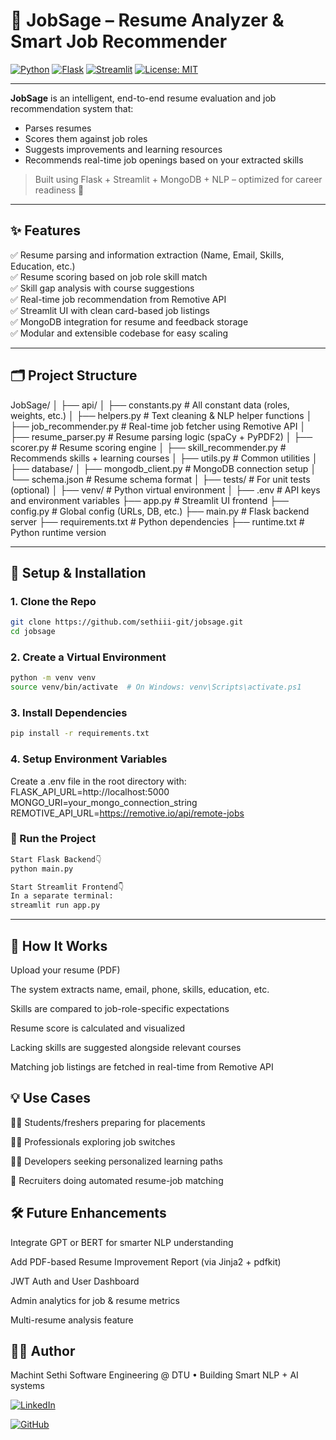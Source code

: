 # 💼 JobSage – Resume Analyzer & Smart Job Recommender

[![Python](https://img.shields.io/badge/Python-3.10+-blue?logo=python)](https://www.python.org/)
[![Flask](https://img.shields.io/badge/Flask-2.x-black?logo=flask)](https://flask.palletsprojects.com/)
[![Streamlit](https://img.shields.io/badge/Streamlit-1.x-orange?logo=streamlit)](https://streamlit.io/)
[![License: MIT](https://img.shields.io/badge/License-MIT-green.svg)](https://opensource.org/licenses/MIT)

---

**JobSage** is an intelligent, end-to-end resume evaluation and job recommendation system that:
- Parses resumes
- Scores them against job roles
- Suggests improvements and learning resources
- Recommends real-time job openings based on your extracted skills

> Built using Flask + Streamlit + MongoDB + NLP – optimized for career readiness 🚀

---

## ✨ Features

✅ Resume parsing and information extraction (Name, Email, Skills, Education, etc.)  
✅ Resume scoring based on job role skill match  
✅ Skill gap analysis with course suggestions  
✅ Real-time job recommendation from Remotive API  
✅ Streamlit UI with clean card-based job listings  
✅ MongoDB integration for resume and feedback storage  
✅ Modular and extensible codebase for easy scaling

---

## 🗂 Project Structure

JobSage/
│
├── api/
│ ├── constants.py # All constant data (roles, weights, etc.)
│ ├── helpers.py # Text cleaning & NLP helper functions
│ ├── job_recommender.py # Real-time job fetcher using Remotive API
│ ├── resume_parser.py # Resume parsing logic (spaCy + PyPDF2)
│ ├── scorer.py # Resume scoring engine
│ ├── skill_recommender.py # Recommends skills + learning courses
│ ├── utils.py # Common utilities
│
├── database/
│ ├── mongodb_client.py # MongoDB connection setup
│ └── schema.json # Resume schema format
│
├── tests/ # For unit tests (optional)
│
├── venv/ # Python virtual environment
│
├── .env # API keys and environment variables
├── app.py # Streamlit UI frontend
├── config.py # Global config (URLs, DB, etc.)
├── main.py # Flask backend server
├── requirements.txt # Python dependencies
├── runtime.txt # Python runtime version

---

## 🔧 Setup & Installation

### 1. Clone the Repo
```bash
git clone https://github.com/sethiii-git/jobsage.git
cd jobsage
```
### 2. Create a Virtual Environment
```bash
python -m venv venv
source venv/bin/activate  # On Windows: venv\Scripts\activate.ps1
```
### 3. Install Dependencies
```bash
pip install -r requirements.txt
```

### 4. Setup Environment Variables

Create a .env file in the root directory with:
FLASK_API_URL=http://localhost:5000
MONGO_URI=your_mongo_connection_string
REMOTIVE_API_URL=https://remotive.io/api/remote-jobs

### 🚀 Run the Project
```bash
Start Flask Backend👇
python main.py

Start Streamlit Frontend👇
In a separate terminal:
streamlit run app.py
```

---


## 🧠 How It Works
Upload your resume (PDF)

The system extracts name, email, phone, skills, education, etc.

Skills are compared to job-role-specific expectations

Resume score is calculated and visualized

Lacking skills are suggested alongside relevant courses

Matching job listings are fetched in real-time from Remotive API

## 💡 Use Cases
🧑‍🎓 Students/freshers preparing for placements

👩‍💼 Professionals exploring job switches

🧑‍💻 Developers seeking personalized learning paths

🧠 Recruiters doing automated resume-job matching

## 🛠 Future Enhancements
Integrate GPT or BERT for smarter NLP understanding

Add PDF-based Resume Improvement Report (via Jinja2 + pdfkit)

JWT Auth and User Dashboard

Admin analytics for job & resume metrics

Multi-resume analysis feature

## 👨‍💻 Author
Machint Sethi
Software Engineering @ DTU • Building Smart NLP + AI systems

[![LinkedIn](https://img.shields.io/badge/LinkedIn-blue?logo=linkedin&logoColor=white)](https://www.linkedin.com/in/machint-sethi-9573b6254/)  

[![GitHub](https://img.shields.io/badge/GitHub-black?logo=github&logoColor=white)](https://github.com/sethiii-git/)



